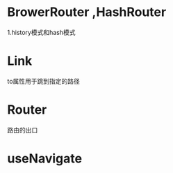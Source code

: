 #  BrowerRouter ,HashRouter
1.history模式和hash模式

# Link
to属性用于跳到指定的路径


# Router
路由的出口


# useNavigate 
